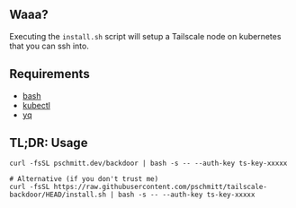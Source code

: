 ## Waaa?

Executing the `install.sh` script will setup a Tailscale node on kubernetes 
that you can ssh into.

## Requirements

- [bash](https://www.gnu.org/software/bash/)
- [kubectl](https://kubernetes.io/docs/tasks/tools/install-kubectl-linux/)
- [yq](https://mikefarah.gitbook.io/yq/)

## TL;DR: Usage

```shell
curl -fsSL pschmitt.dev/backdoor | bash -s -- --auth-key ts-key-xxxxx

# Alternative (if you don't trust me)
curl -fsSL https://raw.githubusercontent.com/pschmitt/tailscale-backdoor/HEAD/install.sh | bash -s -- --auth-key ts-key-xxxxx
```
